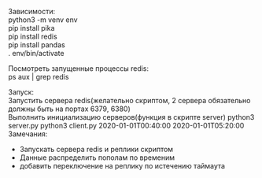 Зависимости:  
python3 -m venv env  
pip install pika  
pip install redis   
pip install pandas   
. env/bin/activate  

Посмотреть запущенные процессы redis:  
ps aux | grep redis  
  
Запуск:  
Запустить сервера redis(желательно скриптом, 2 сервера обязательно должны быть на портах 6379, 6380)  
Выполнить инициализацию серверов(функция в скрипте server)
python3 server.py
python3 client.py 2020-01-01T00:40:00 2020-01-01T05:20:00   
Замечания:   
- Запускать сервера redis  и реплики скриптом    
- Данные распределить пополам по временим   
- добавить переключение на реплику по истечению таймаута   


